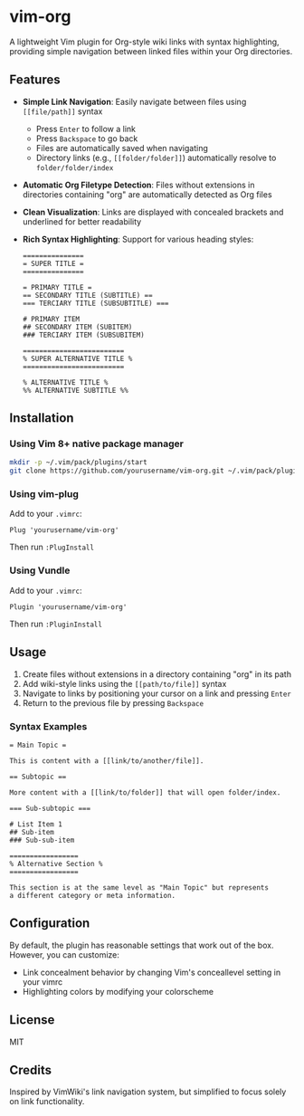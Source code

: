 # vim-org

A lightweight Vim plugin for Org-style wiki links with syntax highlighting, providing simple navigation between linked files within your Org directories.

## Features

- **Simple Link Navigation**: Easily navigate between files using `[[file/path]]` syntax
  - Press `Enter` to follow a link
  - Press `Backspace` to go back
  - Files are automatically saved when navigating
  - Directory links (e.g., `[[folder/folder]]`) automatically resolve to `folder/folder/index`

- **Automatic Org Filetype Detection**: Files without extensions in directories containing "org" are automatically detected as Org files

- **Clean Visualization**: Links are displayed with concealed brackets and underlined for better readability

- **Rich Syntax Highlighting**: Support for various heading styles:

  ```
  ===============
  = SUPER TITLE =
  ===============

  = PRIMARY TITLE =
  == SECONDARY TITLE (SUBTITLE) ==
  === TERCIARY TITLE (SUBSUBTITLE) ===

  # PRIMARY ITEM
  ## SECONDARY ITEM (SUBITEM)
  ### TERCIARY ITEM (SUBSUBITEM)

  =========================
  % SUPER ALTERNATIVE TITLE %
  =========================
  
  % ALTERNATIVE TITLE %
  %% ALTERNATIVE SUBTITLE %%
  ```

## Installation

### Using Vim 8+ native package manager

```bash
mkdir -p ~/.vim/pack/plugins/start
git clone https://github.com/yourusername/vim-org.git ~/.vim/pack/plugins/start/vim-org
```

### Using vim-plug

Add to your `.vimrc`:

```vim
Plug 'yourusername/vim-org'
```

Then run `:PlugInstall`

### Using Vundle

Add to your `.vimrc`:

```vim
Plugin 'yourusername/vim-org'
```

Then run `:PluginInstall`

## Usage

1. Create files without extensions in a directory containing "org" in its path
2. Add wiki-style links using the `[[path/to/file]]` syntax 
3. Navigate to links by positioning your cursor on a link and pressing `Enter`
4. Return to the previous file by pressing `Backspace`

### Syntax Examples

```
= Main Topic =

This is content with a [[link/to/another/file]].

== Subtopic ==

More content with a [[link/to/folder]] that will open folder/index.

=== Sub-subtopic ===

# List Item 1
## Sub-item
### Sub-sub-item

=================
% Alternative Section %
=================

This section is at the same level as "Main Topic" but represents 
a different category or meta information.
```

## Configuration

By default, the plugin has reasonable settings that work out of the box. However, you can customize:

- Link concealment behavior by changing Vim's conceallevel setting in your vimrc
- Highlighting colors by modifying your colorscheme

## License

MIT

## Credits

Inspired by VimWiki's link navigation system, but simplified to focus solely on link functionality.
